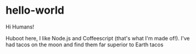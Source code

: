 # hello-world

Hi Humans!

Huboot here, I like Node.js and Coffeescript (that's what I'm made of!).
I've had tacos on the moon and find them far superior to Earth tacos
